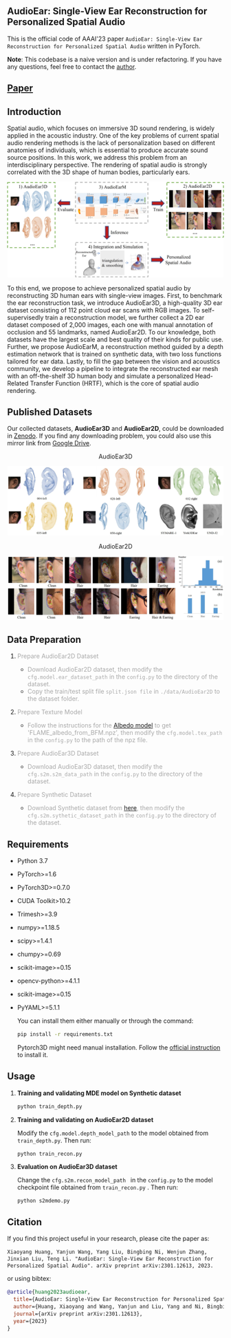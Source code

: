 ## AudioEar: Single-View Ear Reconstruction for Personalized Spatial Audio

This is the official code of AAAI'23 paper ``AudioEar: Single-View Ear Reconstruction for Personalized Spatial Audio`` written in PyTorch.

**Note**: This codebase is a naive version and is under refactoring. If you have any questions, feel free to contact the [author](huangxiaoyang@sjtu.edu.cn).

## [Paper](https://arxiv.org/abs/2301.12613)

## Introduction

Spatial audio, which focuses on immersive 3D sound rendering, is widely applied in the acoustic industry. One of the key problems of current spatial audio rendering methods is the lack of personalization based on different anatomies of individuals, which is essential to produce accurate sound source positions. In this work, we address this problem from an interdisciplinary perspective. The rendering of spatial audio is strongly correlated with the 3D shape of human bodies, particularly ears. 

![](./assets/pipeline.jpg)

To this end, we propose to achieve personalized spatial audio by reconstructing 3D human ears with single-view images. First, to benchmark the ear reconstruction task, we introduce AudioEar3D, a high-quality 3D ear dataset consisting of 112 point cloud ear scans with RGB images. To self-supervisedly train a reconstruction model, we further collect a 2D ear dataset composed of 2,000 images, each one with manual annotation of occlusion and 55 landmarks, named AudioEar2D. To our knowledge, both datasets have the largest scale and best quality of their kinds for public use. Further, we propose AudioEarM, a reconstruction method guided by a depth estimation network that is trained on synthetic data, with two loss functions tailored for ear data. Lastly, to fill the gap between the vision and acoustics community, we develop a pipeline to integrate the reconstructed ear mesh with an off-the-shelf 3D human body and simulate a personalized Head-Related Transfer Function (HRTF), which is the core of spatial audio rendering.

## Published Datasets

Our collected datasets, **AudioEar3D** and **AudioEar2D**, could be downloaded in [Zenodo](https://zenodo.org/record/7581758#.Y9iGcHBByNd).  If you find any downloading problem, you could also use this mirror link from [Google Drive](https://drive.google.com/drive/folders/1fWTtaFVkEAgLQRz55h8jQt7eJ6omFjxK?usp=sharing). 

<center>AudioEar3D</center>

![](./assets/audioear3d.jpg)

<center>AudioEar2D</center>

![](./assets/audioear2d.jpg)


## Data Preparation

1. <font color=#A9A9A9>Prepare AudioEar2D Dataset</font>

   - <font color=#A9A9A9>Download AudioEar2D dataset, then modify the ``cfg.model.ear_dataset_path`` in the ``config.py`` to the directory of the dataset.</font>
   - <font color=#A9A9A9>Copy the train/test split file ``split.json file`` in ``./data/AudioEar2D`` to the dataset folder.</font>
   
2. <font color=#A9A9A9>Prepare Texture Model</font>
   
   - <font color=#A9A9A9>Follow the instructions for the [Albedo model](https://github.com/TimoBolkart/BFM_to_FLAME) to get 'FLAME_albedo_from_BFM.npz', then modify the ``cfg.model.tex_path`` in the ``config.py`` to the path of the npz file.</font>
   
3. <font color=#A9A9A9>Prepare AudioEar3D Dataset</font>
   
   - <font color=#A9A9A9>Download AudioEar3D dataset, then modify the ``cfg.s2m.s2m_data_path`` in the ``config.py`` to the directory of the dataset. </font>
   
4. <font color=#A9A9A9>Prepare Synthetic Dataset</font>

   - <font color=#A9A9A9>Download Synthetic dataset from [here](None), then modify the ``cfg.s2m.sythetic_dataset_path`` in the ``config.py`` to the directory of the dataset. </font>


## Requirements


- Python 3.7 

- PyTorch>=1.6

- PyTorch3D>=0.7.0

- CUDA Toolkit>10.2

- Trimesh>=3.9

- numpy>=1.18.5

- scipy>=1.4.1 

- chumpy>=0.69

- scikit-image>=0.15 

- opencv-python>=4.1.1 

- scikit-image>=0.15

- PyYAML>=5.1.1 

  You can install them either manually or through the command:

  ``` bash
  pip install -r requirements.txt
  ```

  Pytorch3D might need manual installation. Follow the [official instruction](https://github.com/facebookresearch/pytorch3d) to install it.




## Usage

1. **Training and validating MDE model on Synthetic dataset**

   ```python
   python train_depth.py
   ```

2. **Training and validating on AudioEar2D dataset**

   Modify the  ``cfg.model.depth_model_path``  to the model obtained from ``train_depth.py``. Then run:

   ```python
   python train_recon.py
   ```

3. **Evaluation on AudioEar3D dataset**

   Change the ``cfg.s2m.recon_model_path `` in the ``config.py`` to the model checkpoint file obtained from ``train_recon.py`` . Then run:

   ```
   python s2mdemo.py
   ```

## Citation

If you find this project useful in your research, please cite the paper as:

```
Xiaoyang Huang, Yanjun Wang, Yang Liu, Bingbing Ni, Wenjun Zhang, Jinxian Liu, Teng Li. "AudioEar: Single-View Ear Reconstruction for Personalized Spatial Audio". arXiv preprint arXiv:2301.12613, 2023.
```

or using bibtex:

``` bibtex
@article{huang2023audioear,
  title={AudioEar: Single-View Ear Reconstruction for Personalized Spatial Audio},
  author={Huang, Xiaoyang and Wang, Yanjun and Liu, Yang and Ni, Bingbing and Zhang Wenjun and Liu Jinxian and Li, Teng},
  journal={arXiv preprint arXiv:2301.12613},
  year={2023}
}
```